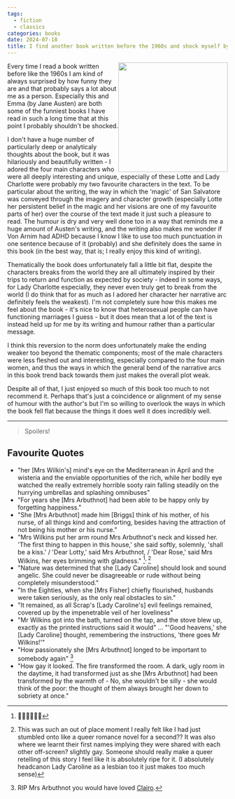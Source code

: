 ```yaml
---
tags:
  - fiction
  - classics
categories: books
date: 2024-07-18
title: I find another book written before the 1960s and shock myself by enjoying it
---
```

<img style="float: right;" src="/posts/TheEnchantedApril.jpg" width="250" class="img_cover">
Every time I read a book written before like the 1960s I am kind of always surprised by how funny they are and that probably says a lot about me as a person. Especially this and Emma (by Jane Austen) are both some of the funniest books I have read in such a long time that at this point I probably shouldn't be shocked.

I don't have a huge number of particularly deep or analyticaly thoughts about the book, but it was hilariously and beautifully written - I adored the four main characters who were all deeply interesting and unique, especially of these Lotte and Lady Charlotte were probably my two favourite characters in the text. To be particular about the writing, the way in which the 'magic' of San Salvatore was conveyed through the imagery and character growth (especially Lotte her persistent belief in the magic and her visions are one of my favourite parts of her) over the course of the text made it just such a pleasure to read. The humour is dry and very well done too in a way that reminds me a huge amount of Austen's writing, and the writing also makes me wonder if Von Arnim had ADHD because I know I like to use too much punctuation in one sentence because of it (probably) and she definitely does the same in this book (in the best way, that is; I really enjoy this kind of writing).

Thematically the book does unfortunately fall a little bit flat, despite the characters breaks from the world they are all ultimately inspired by their trips to return and function as expected by society - indeed in some ways, for Lady Charlotte especially, they never even truly get to break from the world (I do think that for as much as I adored her character her narrative arc definitely feels the weakest). I'm not completely sure how this makes me feel about the book - it's nice to know that heterosexual people can have functioning marriages I guess - but it does mean that a lot of the text is instead held up for me by its writing and humour rather than a particular message.

I think this reversion to the norm does unfortunately make the ending weaker too beyond the thematic components; most of the male characters were less fleshed out and interesting, especially compared to the four main women, and thus the ways in which the general bend of the narrative arcs in this book trend back towards them just makes the overall plot weak.

Despite all of that, I just enjoyed so much of this book too much to not recommend it. Perhaps that's just a coincidence or alignment of my sense of humour with the author's but I'm so willing to overlook the ways in which the book fell flat because the things it does well it does incredibly well.

___
 > Spoilers!
## Favourite Quotes

- "her [Mrs Wilkin's] mind's eye on the Mediterranean in April and the wisteria and the enviable opportunities of the rich, while her bodily eye watched the really extremely horrible sooty rain falling steadily on the hurrying umbrellas and splashing omnibuses"
- "For years she [Mrs Arbuthnot] had been able to be happy only by forgetting happiness."
- "She [Mrs Arbuthnot] made him [Briggs] think of his mother, of his nurse, of all things kind and comforting, besides having the attraction of not being his mother or his nurse."
- "Mrs Wilkins put her arm round Mrs Arbuthnot's neck and kissed her. 'The first thing to happen in this house,' she said softly, solemnly, 'shall be a kiss.' / 'Dear Lotty,' said Mrs Arbuthnot, / 'Dear Rose,' said Mrs Wilkins, her eyes brimming with gladness." [^1]<sup>, </sup>[^2]
- "Nature was determined that she [Lady Caroline] should look and sound angelic. She could never be disagreeable or rude without being completely misunderstood."
- "In the Eighties, when she [Mrs Fisher] chiefly flourished, husbands were taken seriously, as the only real obstacles to sin."
- "It remained, as all Scrap's [Lady Caroline's] evil feelings remained, covered up by the impenetrable veil of her loveliness"
- "Mr Wilkins got into the bath, turned on the tap, and the stove blew up, exactly as the printed instructions said it would" ... "'Good heavens,' she [Lady Caroline] thought, remembering the instructions, 'there goes Mr Wilkins!'"
- "How passionately she [Mrs Arbuthnot] longed to be important to somebody again" [^3]
- "How gay it looked. The fire transformed the room. A dark, ugly room in the daytime, it had transformed just as she [Mrs Arbuthnot] had been transformed by the warmth of - No, she wouldn't be silly - she would think of the poor: the thought of them always brought her down to sobriety at once."


[^1]: 🏳️‍🌈🏳️‍🌈🏳️‍🌈
[^2]: This was such an out of place moment I really felt like I had just stumbled onto like a queer romance novel for a second?? It was also where we learnt their first names implying they were shared with each other off-screen? slightly gay. Someone should really make a queer retelling of this story I feel like it is absolutely ripe for it. (I absolutely headcanon Lady Caroline as a lesbian too it just makes too much sense)
[^3]: RIP Mrs Arbuthnot you would have loved [Clairo](https://www.youtube.com/watch?v=w18NGVqm0bg).